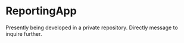 # ReportingApp
Presently being developed in a private repository. Directly message to inquire further.
